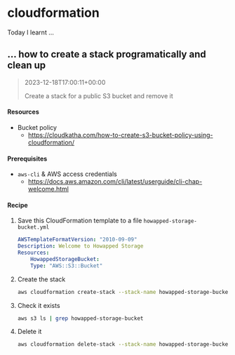 # cloudformation

Today I learnt ...

## ... how to create a stack programatically and clean up

> 2023-12-18T17:00:11+00:00
>
> Create a stack for a public S3 bucket and remove it

#### Resources

- Bucket policy
	- https://cloudkatha.com/how-to-create-s3-bucket-policy-using-cloudformation/

#### Prerequisites

- `aws-cli` & AWS access credentials 
	- https://docs.aws.amazon.com/cli/latest/userguide/cli-chap-welcome.html

#### Recipe

1. Save this CloudFormation template to a file `howapped-storage-bucket.yml`

	```yaml
	AWSTemplateFormatVersion: "2010-09-09"
	Description: Welcome to Howapped Storage
	Resources:
		HowappedStorageBucket:
		Type: "AWS::S3::Bucket"
	
	```

2. Create the stack

	```sh
	aws cloudformation create-stack --stack-name howapped-storage-bucket --template-body file://howapped-storage-bucket.yml
	```

3. Check  it exists

	```sh
	aws s3 ls | grep howapped-storage-bucket
	```

4. Delete it

	```sh
	aws cloudformation delete-stack --stack-name howapped-storage-bucket
	```
